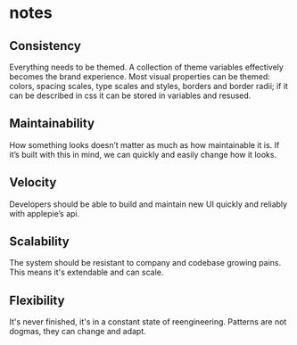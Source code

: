 # notes

## Consistency
Everything needs to be themed. A collection of theme variables effectively becomes the brand experience. Most visual properties can be themed: colors, spacing scales, type scales and styles, borders and border radii; if it can be described in css it can be stored in variables and resused.

## Maintainability
How something looks doesn’t matter as much as how maintainable it is. If it’s built with this in mind, we can quickly and easily change how it looks.

## Velocity
Developers should be able to build and maintain new UI quickly and reliably with applepie’s api.

## Scalability
The system should be resistant to company and codebase growing pains. This means it's extendable and can scale.

## Flexibility
It's never finished, it's in a constant state of reengineering. Patterns are not dogmas, they can change and adapt.
